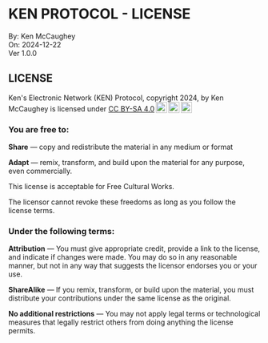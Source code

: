 KEN PROTOCOL - LICENSE
======================
By: Ken McCaughey  
On: 2024-12-22  
Ver 1.0.0  

<!-- In MarkDownd format. -->
<!-- Page breaks set for MarkText, US legal, with 10 top & bot.-->


## LICENSE

<!--Ken's Electronic Network (KEN) Protocol © 2024 by Ken McCaughey is licensed under CC BY-SA 4.0. To view a copy of this license, visit https://creativecommons.org/licenses/by-sa/4.0/ --> 

<p xmlns:cc="http://creativecommons.org/ns#" xmlns:dct="http://purl.org/dc/terms/"><span property="dct:title">Ken's Electronic Network (KEN) Protocol, copyright 2024, </span> by <span property="cc:attributionName">Ken McCaughey</span> is licensed under <a href="https://creativecommons.org/licenses/by-sa/4.0/?ref=chooser-v1" target="_blank" rel="license noopener noreferrer" style="display:inline-block;">CC BY-SA 4.0<img style="height:22px!important;margin-left:3px;vertical-align:text-bottom;" src="https://mirrors.creativecommons.org/presskit/icons/cc.svg?ref=chooser-v1" alt=""><img style="height:22px!important;margin-left:3px;vertical-align:text-bottom;" src="https://mirrors.creativecommons.org/presskit/icons/by.svg?ref=chooser-v1" alt=""><img style="height:22px!important;margin-left:3px;vertical-align:text-bottom;" src="https://mirrors.creativecommons.org/presskit/icons/sa.svg?ref=chooser-v1" alt=""></a></p>

### You are free to:

**Share** — copy and redistribute the material in any medium or format

**Adapt** — remix, transform, and build upon the material for any purpose, 
even commercially.

This license is acceptable for Free Cultural Works.

The licensor cannot revoke these freedoms as long as you follow the 
license terms.

### Under the following terms:

**Attribution** — You must give appropriate credit, provide a link to 
the license, and indicate if changes were made. You may do so in any 
reasonable manner, but not in any way that suggests the licensor endorses 
you or your use.

**ShareAlike** — If you remix, transform, or build upon the material, you 
must distribute your contributions under the same license as the original.

**No additional restrictions** — You may not apply legal terms or 
technological measures that legally restrict others from doing anything the 
license permits.
